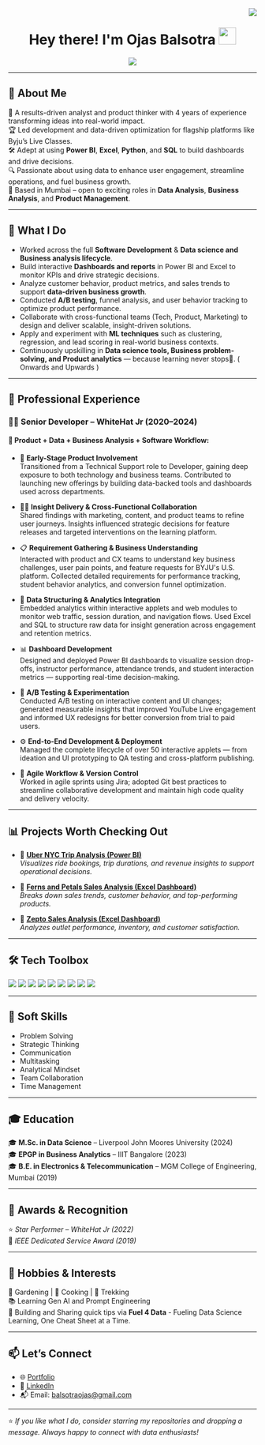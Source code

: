 <img align="right" src="https://visitor-badge.laobi.icu/badge?page_id=ojas98.ojas98" />

<h1 align="center">
  Hey there! I'm Ojas Balsotra <img src="https://media.giphy.com/media/hvRJCLFzcasrR4ia7z/giphy.gif" width="35px">
</h1>


<p align="center">
  <img src="https://readme-typing-svg.herokuapp.com?font=Grape+Nuts&size=25&pause=1000&color=F7D100&center=true&vCenter=true&width=700&lines=Analyst+%7C+Product+Strategist+%7C+Data+Enthusiast" />
</p>

---

## 📌 About Me  

🎯 A results-driven analyst and product thinker with 4 years of experience transforming ideas into real-world impact.  
🏆 Led development and data-driven optimization for flagship platforms like Byju’s Live Classes.  
🛠️ Adept at using **Power BI**, **Excel**, **Python**, and **SQL** to build dashboards and drive decisions.  
🔍 Passionate about using data to enhance user engagement, streamline operations, and fuel business growth.  
📍 Based in Mumbai – open to exciting roles in **Data Analysis**, **Business Analysis**, and **Product Management**.

---

## 🧠 What I Do

- Worked across the full **Software Development** & **Data science and Business analysis lifecycle**.
- Build interactive **Dashboards and reports** in Power BI and Excel to monitor KPIs and drive strategic decisions.  
- Analyze customer behavior, product metrics, and sales trends to support **data-driven business growth**. 
- Conducted **A/B testing**, funnel analysis, and user behavior tracking to optimize product performance. 
- Collaborate with cross-functional teams (Tech, Product, Marketing) to design and deliver scalable, insight-driven solutions. 
- Apply and experiment with **ML techniques** such as clustering, regression, and lead scoring in real-world business contexts. 
- Continuously upskilling in **Data science tools, Business problem-solving, and Product analytics** — because learning never stops🚀. ( Onwards and Upwards ) 

---

## 💼 Professional Experience

### 👨‍💻 **Senior Developer – WhiteHat Jr  (2020–2024)**

#### 🚀  Product + Data + Business Analysis + Software  Workflow:

- 🧩 **Early-Stage Product Involvement**  
  Transitioned from a Technical Support role to Developer, gaining deep exposure to both technology and business teams. Contributed to launching new offerings by building data-backed tools and dashboards used across departments.

- 👨‍🏫 **Insight Delivery & Cross-Functional Collaboration**  
  Shared findings with marketing, content, and product teams to refine user journeys. Insights influenced strategic decisions for feature releases and targeted interventions on the learning platform.

- 📋 **Requirement Gathering & Business Understanding**  
  Interacted with product and CX teams to understand key business challenges, user pain points, and feature requests for BYJU's U.S. platform. Collected detailed requirements for performance tracking, student behavior analytics, and conversion funnel optimization.

- 🧱 **Data Structuring & Analytics Integration**  
  Embedded analytics within interactive applets and web modules to monitor web traffic, session duration, and navigation flows. Used Excel and SQL to structure raw data for insight generation across engagement and retention metrics.

- 📊 **Dashboard Development**  
  Designed and deployed Power BI dashboards to visualize session drop-offs, instructor performance, attendance trends, and student interaction metrics — supporting real-time decision-making.

- 🧪 **A/B Testing & Experimentation**  
  Conducted A/B testing on interactive content and UI changes; generated measurable insights that improved YouTube Live engagement and informed UX redesigns for better conversion from trial to paid users.

- ⚙️ **End-to-End Development & Deployment**  
  Managed the complete lifecycle of over 50 interactive applets — from ideation and UI prototyping to QA testing and cross-platform publishing.

- 🔁 **Agile Workflow & Version Control**  
  Worked in agile sprints using Jira; adopted Git best practices to streamline collaborative development and maintain high code quality and delivery velocity.

---

## 📊 Projects Worth Checking Out 

- 🚗 [**Uber NYC Trip Analysis (Power BI)**](https://github.com/ojas98/UBER_analysis_PowerBI)  
  *Visualizes ride bookings, trip durations, and revenue insights to support operational decisions.*

- 🌸 [**Ferns and Petals Sales Analysis (Excel Dashboard)**](https://github.com/ojas98/FernsandPetals_Sales_Analysis_Excel_Dashboard)  
  *Breaks down sales trends, customer behavior, and top-performing products.*

- 🛒 [**Zepto Sales Analysis (Excel Dashboard)**](https://github.com/ojas98/Zepto_Sales_Analysis_Excel_Dashboard)  
  *Analyzes outlet performance, inventory, and customer satisfaction.*

---

## 🛠 Tech Toolbox  

<p align="left">
  <img src="https://img.shields.io/badge/-Power%20BI-F2C811?style=for-the-badge&logo=powerbi&logoColor=black" />
  <img src="https://img.shields.io/badge/-MS%20Excel-217346?style=for-the-badge&logo=microsoft-excel&logoColor=white" />
  <img src="https://img.shields.io/badge/-Python-3670A0?style=for-the-badge&logo=python&logoColor=white" />
  <img src="https://img.shields.io/badge/-SQL-336791?style=for-the-badge&logo=postgresql&logoColor=white" />
  <img src="https://img.shields.io/badge/-Tableau-E97627?style=for-the-badge&logo=tableau&logoColor=white" />
  <img src="https://img.shields.io/badge/-Git-F05032?style=for-the-badge&logo=git&logoColor=white" />
  <img src="https://img.shields.io/badge/-Jira-0052CC?style=for-the-badge&logo=jira&logoColor=white" />
  <img src="https://img.shields.io/badge/-HTML5-E34F26?style=for-the-badge&logo=html5&logoColor=white" />
  <img src="https://img.shields.io/badge/-CSS3-1572B6?style=for-the-badge&logo=css3&logoColor=white" />
</p>

---

## 🧩 Soft Skills

- Problem Solving  
- Strategic Thinking  
- Communication  
- Multitasking  
- Analytical Mindset  
- Team Collaboration  
- Time Management  

---

## 🎓 Education

🎓 **M.Sc. in Data Science** – Liverpool John Moores University (2024)  
🎓 **EPGP in Business Analytics** – IIIT Bangalore (2023)  
🎓 **B.E. in Electronics & Telecommunication** – MGM College of Engineering, Mumbai (2019)

---

## 🏅 Awards & Recognition

⭐ *Star Performer – WhiteHat Jr  (2022)*  
🏅 *IEEE Dedicated Service Award (2019)*

---

## 🌱 Hobbies & Interests

🌿 Gardening | 🍳 Cooking | 🧗 Trekking  
📚 Learning Gen AI and Prompt Engineering  
🎯 Building and Sharing quick tips via **Fuel 4 Data** - Fueling Data Science Learning, One Cheat Sheet at a Time.

---

## 📫 Let’s Connect

- 🌐 [Portfolio](https://ojasbalsotra.netlify.app)  
- 💼 [LinkedIn](https://linkedin.com/in/ojasbalsotra)  
- 📬 Email: balsotraojas@gmail.com  

---

⭐ *If you like what I do, consider starring my repositories and dropping a message. Always happy to connect with data enthusiasts!*
